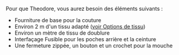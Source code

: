 Pour que Theodore, vous aurez besoin des éléments suivants :

*   Fourniture de base pour la couture
*   Environ 2 m d'un tissu adapté ([voir Options de tissu](/docs/patterns/theo/fabric))
*   Environ un mètre de tissu de doublure
*   Interfaçage Fusible pour les poches arrière et la ceinture
*   Une fermeture zippée, un bouton et un crochet pour la mouche
